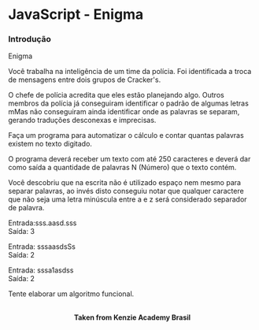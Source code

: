 <h1>JavaScript - Enigma</h1>

<h3>Introdução</h3>
Enigma

Você trabalha na inteligência de um time da polícia. Foi identificada a troca de mensagens entre dois grupos de Cracker's.

O chefe de polícia acredita que eles estão planejando algo. Outros membros da polícia já conseguiram identificar o padrão de algumas letras mMas não conseguiram ainda identificar onde as palavras se separam, gerando traduções desconexas e imprecisas.

Faça um programa para automatizar o cálculo e contar quantas palavras existem no texto digitado.

O programa deverá receber um texto com até 250 caracteres e deverá dar como saída a quantidade de palavras N (Número) que o texto contém.

Você descobriu que na escrita não é utilizado espaço nem mesmo para separar palavras, ao invés disto conseguiu notar que qualquer caractere que não seja uma letra minúscula entre a e z será considerado separador de palavra.

Entrada:⁠sss.aasd.sss  
Saída: 3

Entrada: sssaasdsSs  
Saída: 2

Entrada: sssa1asdss  
Saída: 2


⁠Tente elaborar um algoritmo funcional.
<br>
<br>

<p align="center"><b>Taken from Kenzie Academy Brasil</b></p>
